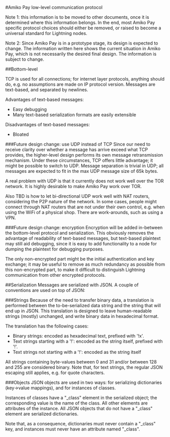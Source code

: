 #Amiko Pay low-level communication protocol

Note 1: this information is to be moved to other documents, once it is
determined where this information belongs. In the end, most Amiko Pay specific
protocol choices should either be removed, or raised to become a universal
standard for Lightning nodes.

Note 2: Since Amiko Pay is in a prototype stage, its design is expected to
change. The information written here shows the current situation in Amiko Pay,
which is not necessarily the desired final design. The information is subject to
change.


##Bottom-level

TCP is used for all connections; for internet layer protocols, anything
should do, e.g. no assumptions are made on IP protocol version. Messages are
text-based, and separated by newlines.

Advantages of text-based messages:
* Easy debugging
* Many text-based serialization formats are easily extensible

Disadvantages of text-based messages:
* Bloated

###Future design change: use UDP instead of TCP
Since our need to receive clarity over whether a message has arrive exceed what
TCP provides, the higher-level design performs its own message retransmission
mechanism. Under these circumstances, TCP offers little advantage; it might be
possible to switch to UDP. Message separation is trivial in UDP; all messages
are expected to fit in the max UDP message size of 65k bytes.

A real problem with UDP is that it currently does not work well over the TOR
network. It is highly desirable to make Amiko Pay work over TOR.

Also TBD is how to let bi-directional UDP work well with NAT routers,
considering the P2P nature of the network. In some cases, people might connect
through NAT routers that are not under their own control, e.g. when using
the WiFi of a physical shop. There are work-arounds, such as using a VPN.

###Future design change: encryption
Encryption will be added in-between the bottom-level protocol and serialization.
This obviously removes the advantage of readability of text-based messages, but
text-based plaintext may still aid debugging, since it is easy to add
functionality to a node for dumping the plaintext for debugging purposes.

The only non-encrypted part might be the initial authentication and key
exchange; it may be useful to remove as much redundancy as possible from this
non-encrypted part, to make it difficult to distinguish Lightning communication
from other encrypted protocols.


##Serialization
Messages are serialized with JSON. A couple of conventions are used on top of
JSON:

###Strings
Because of the need to transfer binary data, a translation is performed
between the to-be-serialized data string and the string that will end up in
JSON. This translation is designed to leave human-readable strings (mostly)
unchanged, and write binary data in hexadecimal format.

The translation has the following cases:
* Binary strings: encoded as hexadecimal text, prefixed with '!x'.
* Text strings starting with a '!': encoded as the string itself, prefixed with '!'.
* Text strings not starting with a '!': encoded as the string itself

All strings containing byte-values between 0 and 31 and/or between
128 and 255 are considered binary. Note that, for text strings, the regular
JSON escaping still applies, e.g. for quote characters.

###Objects
JSON objects are used in two ways: for serializing dictionaries (key->value
mappings), and for instances of classes.

Instances of classes have a "_class" element in the serialized object; the
corresponding value is the name of the class. All other elements are attributes
of the instance. All JSON objects that do not have a "_class" element are
serialized dictionaries.

Note that, as a consequence, dictionaries must never contain a "_class" key,
and instances must never have an attribute named "_class".

